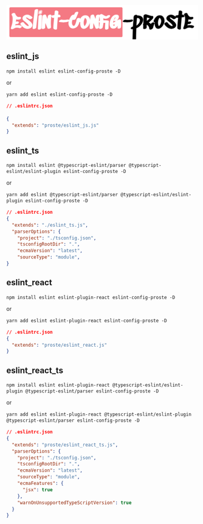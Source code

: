 <img src="https://raw.githubusercontent.com/xyhxx/program_preview/master/logo/eslint-config.png" />

## eslint_js

```
npm install eslint eslint-config-proste -D
```

or

```
yarn add eslint eslint-config-proste -D
```

``` json
// .eslintrc.json

{
  "extends": "proste/eslint_js.js"
}
```

## eslint_ts

``` 
npm install eslint @typescript-eslint/parser @typescript-eslint/eslint-plugin eslint-config-proste -D
```

or

```
yarn add eslint @typescript-eslint/parser @typescript-eslint/eslint-plugin eslint-config-proste -D
```

``` json
// .eslintrc.json
{
  "extends": "./eslint_ts.js",
  "parserOptions": {
    "project": "./tsconfig.json",
    "tsconfigRootDir": ".",
    "ecmaVersion": "latest",
    "sourceType": "module",
}
```

## eslint_react

```
npm install eslint eslint-plugin-react eslint-config-proste -D
```

or

```
yarn add eslint eslint-plugin-react eslint-config-proste -D
```

``` json
// .eslintrc.json
{
  "extends": "proste/eslint_react.js"
}
```

## eslint_react_ts

``` 
npm install eslint eslint-plugin-react @typescript-eslint/eslint-plugin @typescript-eslint/parser eslint-config-proste -D
```

or 

```
yarn add eslint eslint-plugin-react @typescript-eslint/eslint-plugin @typescript-eslint/parser eslint-config-proste -D
```

``` json
// .eslintrc.json
{
  "extends": "proste/eslint_react_ts.js",
  "parserOptions": {
    "project": "./tsconfig.json",
    "tsconfigRootDir": ".",
    "ecmaVersion": "latest",
    "sourceType": "module",
    "ecmaFeatures": {
      "jsx": true
    },
    "warnOnUnsupportedTypeScriptVersion": true
  }
}
```